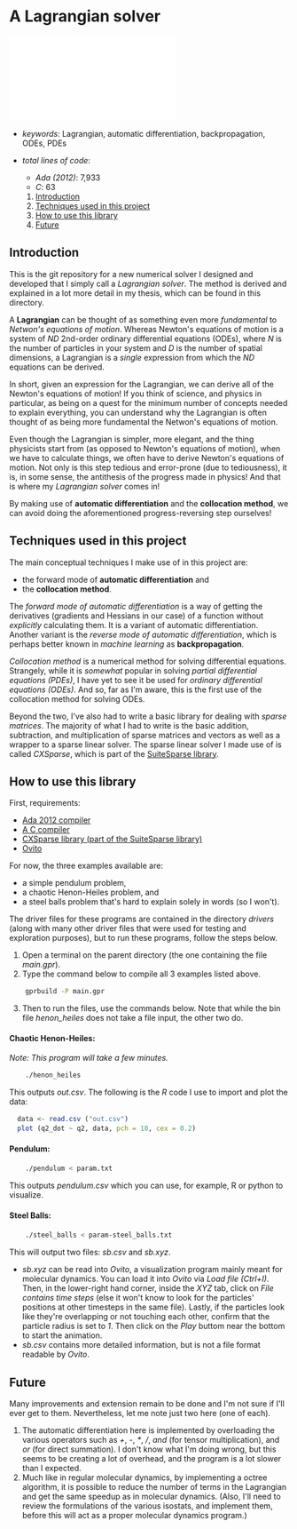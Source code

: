 # A Lagrangian solver

![Henon-Heiles](img/henon.pdf)
- *keywords*: Lagrangian, automatic differentiation, backpropagation, ODEs, PDEs
- *total lines of code*:
  - *Ada (2012)*: 7,933
  - *C*: 63

  1. [Introduction](#introduction)
  2. [Techniques used in this project](#techniques-used-in-this-project)
  3. [How to use this library](#how-to-use-this-library)
  4. [Future](#future)

## Introduction

This is the git repository for a new numerical solver I designed and developed that I simply call a *Lagrangian solver*. The method is derived and explained in a lot more detail in my thesis, which can be found in this directory.

A **Lagrangian** can be thought of as something even more *fundamental* to *Netwon's equations of motion*. Whereas Newton's equations of motion is a system of *ND* 2nd-order ordinary differential equations (ODEs), where *N* is the number of particles in your system and *D* is the number of spatial dimensions, a Lagrangian is a *single* expression from which the *ND* equations can be derived.

In short, given an expression for the Lagrangian, we can derive all of the Newton's equations of motion! If you think of science, and physics in particular, as being on a quest for the minimum number of concepts needed to explain everything, you can understand why the Lagrangian is often thought of as being more fundamental the Netwon's equations of motion.

Even though the Lagrangian is simpler, more elegant, and the thing physicists start from (as opposed to Newton's equations of motion), when we have to calculate things, we often have to derive Newton's equations of motion. Not only is this step tedious and error-prone (due to tediousness), it is, in some sense, the antithesis of the progress made in physics! And that is where my *Lagrangian solver* comes in!

By making use of **automatic differentiation** and the **collocation method**, we can avoid doing the aforementioned progress-reversing step ourselves!

## Techniques used in this project

The main conceptual techniques I make use of in this project are:
- the forward mode of **automatic differentiation** and
- the **collocation method**.

The *forward mode of automatic differentiation* is a way of getting the derivatives (gradients and Hessians in our case) of a function without *explicitly* calculating them. It is a variant of automatic differentiation. Another variant is the *reverse mode of automatic differentiation*, which is perhaps better known in *machine learning* as **backpropagation**.

*Collocation method* is a numerical method for solving differential equations. Strangely, while it is *somewhat* popular in solving *partial differential equations (PDEs)*, I have yet to see it be used for *ordinary differential equations (ODEs)*. And so, far as I'm aware, this is the first use of the collocation method for solving ODEs.

Beyond the two, I've also had to write a basic library for dealing with *sparse matrices*. The majority of what I had to write is the basic addition, subtraction, and multiplication of sparse matrices and vectors as well as a wrapper to a sparse linear solver. The sparse linear solver I made use of is called *CXSparse*, which is part of the [SuiteSparse library](http://faculty.cse.tamu.edu/davis/suitesparse.html).


## How to use this library

First, requirements:
- [Ada 2012 compiler](https://www.adacore.com/download)
- [A C compiler](https://gcc.gnu.org/)
- [CXSparse library (part of the SuiteSparse library)](http://faculty.cse.tamu.edu/davis/suitesparse.html)
- [Ovito](https://ovito.org/)

For now, the three examples available are:
- a simple pendulum problem,
- a chaotic Henon-Heiles problem, and
- a steel balls problem that's hard to explain solely in words (so I won't).

The driver files for these programs are contained in the directory *drivers* (along with many other driver files that were used for testing and exploration purposes), but to run these programs, follow the steps below.
1. Open a terminal on the parent directory (the one containing the file *main.gpr*).
2. Type the command below to compile all 3 examples listed above.
```bash
    gprbuild -P main.gpr
```
3. Then to run the files, use the commands below. Note that while the bin file *henon_heiles* does not take a file input, the other two do.

#### Chaotic Henon-Heiles:
*Note: This program will take a few minutes.*
```bash
    ./henon_heiles
```
This outputs *out.csv*. The following is the *R* code I use to import and plot the data:
```R
  data <- read.csv ("out.csv")
  plot (q2_dot ~ q2, data, pch = 10, cex = 0.2)
```


#### Pendulum:
```bash
    ./pendulum < param.txt
```
This outputs *pendulum.csv* which you can use, for example, R or python to visualize.

#### Steel Balls:
``` bash
    ./steel_balls < param-steel_balls.txt
```
This will output two files: *sb.csv* and *sb.xyz*.

- *sb.xyz* can be read into *Ovito*, a visualization program mainly meant for molecular dynamics. You can load it into *Ovito* via *Load file (Ctrl+I)*. Then, in the lower-right hand corner, inside the *XYZ* tab, click on *File contains time steps* (else it won't know to look for the particles' positions at other timesteps in the same file). Lastly, if the particles look like they're overlapping or not touching each other, confirm that the particle radius is set to *1*. Then click on the *Play* buttom near the bottom to start the animation.
- *sb.csv* contains more detailed information, but is not a file format readable by *Ovito*.


## Future

Many improvements and extension remain to be done and I'm not sure if I'll ever get to them. Nevertheless, let me note just two here (one of each).
1. The automatic differentiation here is implemented by overloading the various operators such as *+*, *-*, *\**, */*, *and* (for tensor multiplication), and *or* (for direct summation). I don't know what I'm doing wrong, but this seems to be creating a lot of overhead, and the program is a lot slower than I expected.
2. Much like in regular molecular dynamics, by implementing a octree algorithm, it is possible to reduce the number of terms in the Lagrangian and get the same speedup as in molecular dynamics. (Also, I'll need to review the formulations of the various isostats, and implement them, before this will act as a proper molecular dynamics program.)

